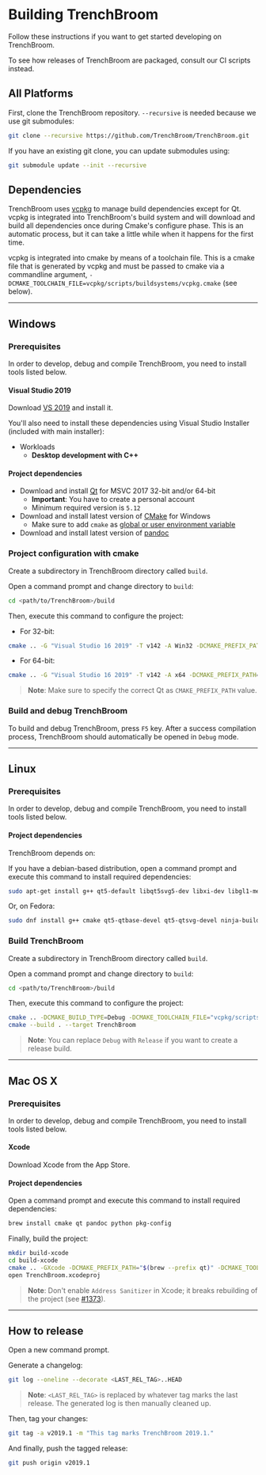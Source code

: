 # Building TrenchBroom

Follow these instructions if you want to get started developing on TrenchBroom.

To see how releases of TrenchBroom are packaged, consult our CI scripts instead.

## All Platforms

First, clone the TrenchBroom repository. `--recursive` is needed because we use git submodules:

```bash
git clone --recursive https://github.com/TrenchBroom/TrenchBroom.git
```

If you have an existing git clone, you can update submodules using:

```bash
git submodule update --init --recursive
```

## Dependencies

TrenchBroom uses [vcpkg](https://vcpkg.io/) to manage build dependencies except for Qt. vcpkg is
integrated into TrenchBroom's build system and will download and build all dependencies once during
Cmake's configure phase. This is an automatic process, but it can take a little while when it
happens for the first time.

vcpkg is integrated into cmake by means of a toolchain file. This is a cmake file that is generated
by vcpkg and must be passed to cmake via a commandline argument,
`-DCMAKE_TOOLCHAIN_FILE=vcpkg/scripts/buildsystems/vcpkg.cmake` (see below).

---

## Windows

### Prerequisites

In order to develop, debug and compile TrenchBroom, you need to install tools listed below.

#### Visual Studio 2019

Download [VS 2019](https://visualstudio.microsoft.com/vs/) and install it.

You'll also need to install these dependencies using Visual Studio Installer (included with main installer):

- Workloads
  - **Desktop development with C++**
  
#### Project dependencies

- Download and install [Qt](https://www.qt.io/download) for MSVC 2017 32-bit and/or 64-bit
  - **Important**: You have to create a personal account
  - Minimum required version is `5.12`
- Download and install latest version of [CMake](http://www.cmake.org) for Windows
  - Make sure to add `cmake` as [global or user environment variable](https://knowledge.autodesk.com/support/shotgrid/learn-explore/caas/CloudHelp/cloudhelp/ENU/SG-RV/files/rv-knowledge-base/SG-RV-rv-knowledge-base-rv-setting-global-variables-windows-html-html.html)
- Download and install latest version of [pandoc](http://www.pandoc.org)

### Project configuration with cmake

Create a subdirectory in TrenchBroom directory called `build`.

Open a command prompt and change directory to `build`:

```bash
cd <path/to/TrenchBroom>/build
```

Then, execute this command to configure the project:

- For 32-bit:
```bash
cmake .. -G "Visual Studio 16 2019" -T v142 -A Win32 -DCMAKE_PREFIX_PATH="C:\Qt\5.13.0\msvc2017" -DCMAKE_TOOLCHAIN_FILE="vcpkg/scripts/buildsystems/vcpkg.cmake"
```

- For 64-bit:
```bash
cmake .. -G "Visual Studio 16 2019" -T v142 -A x64 -DCMAKE_PREFIX_PATH="C:\Qt\5.13.0\msvc2017_64" -DCMAKE_TOOLCHAIN_FILE="vcpkg/scripts/buildsystems/vcpkg.cmake"
```

> **Note**: Make sure to specify the correct Qt as `CMAKE_PREFIX_PATH` value.

### Build and debug TrenchBroom

To build and debug TrenchBroom, press `F5` key. After a success compilation process, TrenchBroom should automatically be opened in `Debug` mode.

---

## Linux

### Prerequisites

In order to develop, debug and compile TrenchBroom, you need to install tools listed below.

#### Project dependencies

TrenchBroom depends on:

If you have a debian-based distribution, open a command prompt and execute this command to install required dependencies:

```bash
sudo apt-get install g++ qt5-default libqt5svg5-dev libxi-dev libgl1-mesa-dev libglu1-mesa-dev freeglut3-dev mesa-common-dev libglew-dev libxrandr-dev build-essential libglm-dev libxxf86vm-dev libfreetype6-dev libfreeimage-dev libtinyxml2-dev pandoc cmake p7zip-full ninja-build curl
```

Or, on Fedora:

```bash
sudo dnf install g++ cmake qt5-qtbase-devel qt5-qtsvg-devel ninja-build pandoc mesa-libGLU-devel
```

### Build TrenchBroom

Create a subdirectory in TrenchBroom directory called `build`.

Open a command prompt and change directory to `build`:

```bash
cd <path/to/TrenchBroom>/build
```

Then, execute this command to configure the project:

```bash
cmake .. -DCMAKE_BUILD_TYPE=Debug -DCMAKE_TOOLCHAIN_FILE="vcpkg/scripts/buildsystems/vcpkg.cmake"
cmake --build . --target TrenchBroom
```

> **Note**: You can replace `Debug` with `Release` if you want to create a release build.

---

## Mac OS X

### Prerequisites

In order to develop, debug and compile TrenchBroom, you need to install tools listed below.

#### Xcode

Download Xcode from the App Store.

#### Project dependencies

Open a command prompt and execute this command to install required dependencies:

```bash
brew install cmake qt pandoc python pkg-config
```

Finally, build the project:

```bash
mkdir build-xcode
cd build-xcode
cmake .. -GXcode -DCMAKE_PREFIX_PATH="$(brew --prefix qt)" -DCMAKE_TOOLCHAIN_FILE="vcpkg/scripts/buildsystems/vcpkg.cmake"
open TrenchBroom.xcodeproj
```

> **Note**: Don't enable `Address Sanitizer` in Xcode; it breaks rebuilding of the project (see [#1373](https://github.com/kduske/TrenchBroom/issues/1373)).

---

## How to release

Open a new command prompt.

Generate a changelog:

```bash
git log --oneline --decorate <LAST_REL_TAG>..HEAD
```

> **Note**: `<LAST_REL_TAG>` is replaced by whatever tag marks the last release. The generated log is then manually cleaned up.

Then, tag your changes:

```bash
git tag -a v2019.1 -m "This tag marks TrenchBroom 2019.1."
```

And finally, push the tagged release:

```bash
git push origin v2019.1
```
